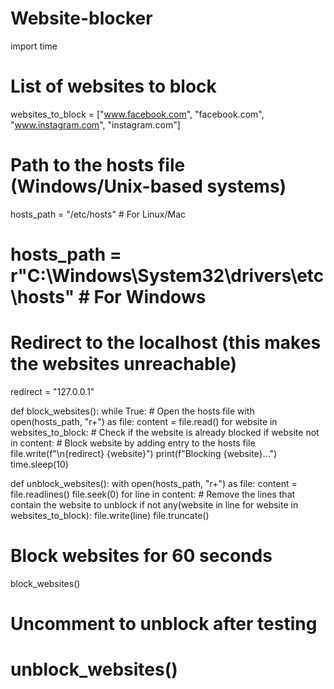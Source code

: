 # Website-blocker
import time

# List of websites to block
websites_to_block = ["www.facebook.com", "facebook.com", "www.instagram.com", "instagram.com"]

# Path to the hosts file (Windows/Unix-based systems)
hosts_path = "/etc/hosts"  # For Linux/Mac
# hosts_path = r"C:\Windows\System32\drivers\etc\hosts"  # For Windows

# Redirect to the localhost (this makes the websites unreachable)
redirect = "127.0.0.1"

def block_websites():
    while True:
        # Open the hosts file
        with open(hosts_path, "r+") as file:
            content = file.read()
            for website in websites_to_block:
                # Check if the website is already blocked
                if website not in content:
                    # Block website by adding entry to the hosts file
                    file.write(f"\n{redirect} {website}")
                    print(f"Blocking {website}...")
        time.sleep(10)

def unblock_websites():
    with open(hosts_path, "r+") as file:
        content = file.readlines()
        file.seek(0)
        for line in content:
            # Remove the lines that contain the website to unblock
            if not any(website in line for website in websites_to_block):
                file.write(line)
        file.truncate()

# Block websites for 60 seconds
block_websites()

# Uncomment to unblock after testing
# unblock_websites()
